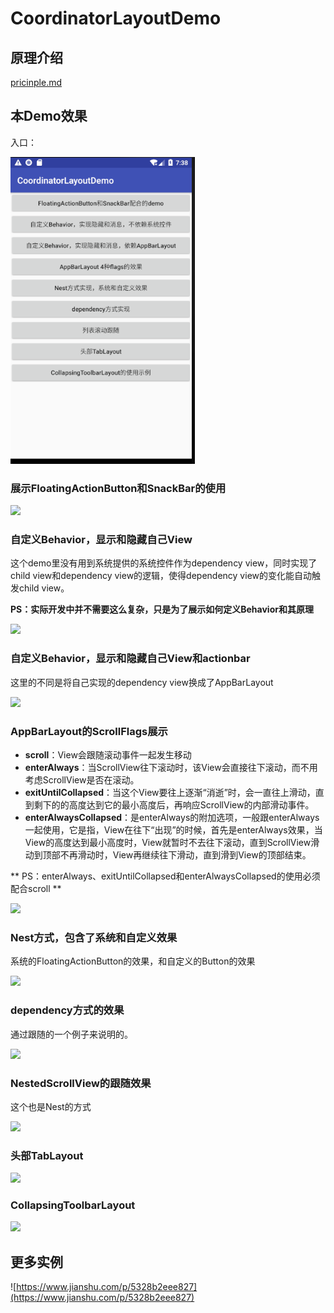 # CoordinatorLayoutDemo

## 原理介绍

[pricinple.md](pricinple.md)

## 本Demo效果

入口：

![](./img/main.png)

### 展示FloatingActionButton和SnackBar的使用

![](./img/1.gif)

### 自定义Behavior，显示和隐藏自己View

这个demo里没有用到系统提供的系统控件作为dependency view，同时实现了child view和dependency view的逻辑，使得dependency view的变化能自动触发child view。

**PS：实际开发中并不需要这么复杂，只是为了展示如何定义Behavior和其原理**

![](./img/2.gif)

### 自定义Behavior，显示和隐藏自己View和actionbar

这里的不同是将自己实现的dependency view换成了AppBarLayout

![](./img/3.gif)

### AppBarLayout的ScrollFlags展示

* **scroll**：View会跟随滚动事件一起发生移动
* **enterAlways**：当ScrollView往下滚动时，该View会直接往下滚动，而不用考虑ScrollView是否在滚动。
* **exitUntilCollapsed**：当这个View要往上逐渐“消逝”时，会一直往上滑动，直到剩下的的高度达到它的最小高度后，再响应ScrollView的内部滑动事件。
* **enterAlwaysCollapsed**：是enterAlways的附加选项，一般跟enterAlways一起使用，它是指，View在往下“出现”的时候，首先是enterAlways效果，当View的高度达到最小高度时，View就暂时不去往下滚动，直到ScrollView滑动到顶部不再滑动时，View再继续往下滑动，直到滑到View的顶部结束。

** PS：enterAlways、exitUntilCollapsed和enterAlwaysCollapsed的使用必须配合scroll **

![](./img/4.gif)

### Nest方式，包含了系统和自定义效果

系统的FloatingActionButton的效果，和自定义的Button的效果

![](./img/5.gif)

### dependency方式的效果

通过跟随的一个例子来说明的。

![](./img/6.gif)

### NestedScrollView的跟随效果

这个也是Nest的方式

![](./img/7.gif)

### 头部TabLayout

![](./img/8.gif)

### CollapsingToolbarLayout

![](./img/9.gif)


## 更多实例

![https://www.jianshu.com/p/5328b2eee827](https://www.jianshu.com/p/5328b2eee827)
